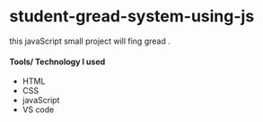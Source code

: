 # student-gread-system-using-js
<p>this javaScript small project will fing gread .</p>

<h4>Tools/ Technology I used</h4>
<ul>
<li>HTML</li>
<li>CSS</li>
<li>javaScript</li>
<li>VS code</li></ul>

